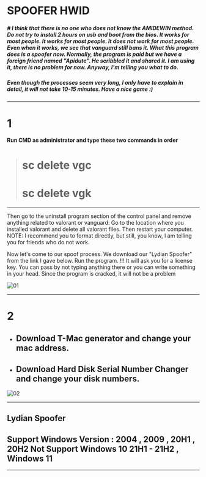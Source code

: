 # SPOOFER HWID

##### # I think that there is no one who does not know the AMIDEWIN method. Do not try to install 2 hours on usb and boot from the bios. It works for most people. It works for most people. It does not work for most people. Even when it works, we see that vanguard still bans it. What this program does is a spoofer now. Normally, the program is paid but we have a foreign friend named "Apidute". He scribbled it and shared it. I am using it, there is no problem for now. Anyway, I'm telling you what to do.

##### Even though the processes seem very long, I only have to explain in detail, it will not take 10-15 minutes. Have a nice game :) 

***
# 1
__Run CMD as administrator and type these two commands in order__
 > # sc delete vgc
 > # sc delete vgk

***

Then go to the uninstall program section of the control panel and remove anything related to valorant or vanguard.
Go to the location where you installed valorant and delete all valorant files.
Then restart your computer.
NOTE: I recommend you to format directly, but still, you know, I am telling you for friends who do not work.

Now let's come to our spoof process. We download our "Lydian Spoofer" from the link I gave below. Run the program.
!!! It will ask you for a license key. You can pass by not typing anything there or you can write something in your head. Since the program is cracked, it will not be a problem 

![01](https://user-images.githubusercontent.com/85826349/124287003-bd657200-db79-11eb-867c-542bb1cfd5e7.png)

***
# 2 
- ##  **Download** T-Mac generator and change your mac address.
- ## **Download** Hard Disk Serial Number Changer and change your disk numbers.
![02](https://user-images.githubusercontent.com/85826349/124288379-50eb7280-db7b-11eb-9650-1e671f8ed3ea.png)

***
## Lydian Spoofer 

## Support Windows Version : 2004 , 2009 , 20H1 , 20H2 Not Support Windows 10 21H1 - 21H2 , Windows 11 
***

